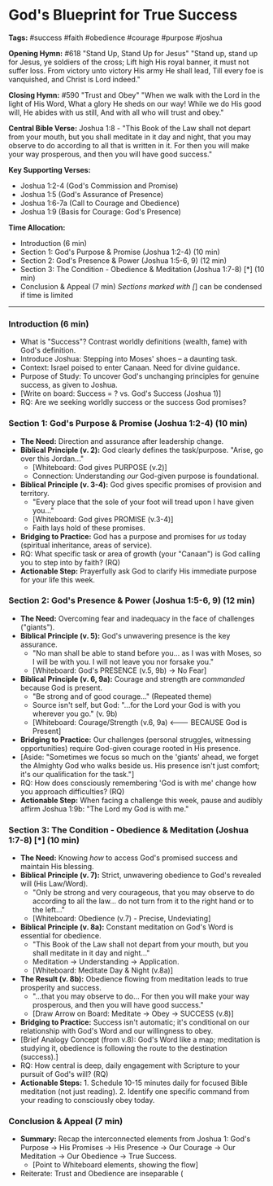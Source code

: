 # God's Blueprint for True Success

**Tags:** #success #faith #obedience #courage #purpose #joshua

**Opening Hymn:** #618 "Stand Up, Stand Up for Jesus"
"Stand up, stand up for Jesus, ye soldiers of the cross; Lift high His royal banner, it must not suffer loss. From victory unto victory His army He shall lead, Till every foe is vanquished, and Christ is Lord indeed."

**Closing Hymn:** #590 "Trust and Obey"
"When we walk with the Lord in the light of His Word, What a glory He sheds on our way! While we do His good will, He abides with us still, And with all who will trust and obey."

**Central Bible Verse:** Joshua 1:8 - "This Book of the Law shall not depart from your mouth, but you shall meditate in it day and night, that you may observe to do according to all that is written in it. For then you will make your way prosperous, and then you will have good success."

**Key Supporting Verses:**
*   Joshua 1:2-4 (God's Commission and Promise)
*   Joshua 1:5 (God's Assurance of Presence)
*   Joshua 1:6-7a (Call to Courage and Obedience)
*   Joshua 1:9 (Basis for Courage: God's Presence)

**Time Allocation:**
- Introduction (6 min)
- Section 1: God's Purpose & Promise (Joshua 1:2-4) (10 min)
- Section 2: God's Presence & Power (Joshua 1:5-6, 9) (12 min)
- Section 3: The Condition - Obedience & Meditation (Joshua 1:7-8) [*] (10 min)
- Conclusion & Appeal (7 min)
*Sections marked with [*] can be condensed if time is limited

---

### Introduction (6 min)
-   What is "Success"? Contrast worldly definitions (wealth, fame) with God's definition.
-   Introduce Joshua: Stepping into Moses' shoes – a daunting task.
-   Context: Israel poised to enter Canaan. Need for divine guidance.
-   Purpose of Study: To uncover God's unchanging principles for genuine success, as given to Joshua.
-   [Write on board: Success = ? vs. God's Success (Joshua 1)]
-   RQ: Are we seeking worldly success or the success God promises?

### Section 1: God's Purpose & Promise (Joshua 1:2-4) (10 min)
-   **The Need:** Direction and assurance after leadership change.
-   **Biblical Principle (v. 2):** God clearly defines the task/purpose. "Arise, go over this Jordan..."
    -   [Whiteboard: God gives PURPOSE (v.2)]
    -   Connection: Understanding *our* God-given purpose is foundational.
-   **Biblical Principle (v. 3-4):** God gives specific promises of provision and territory.
    -   "Every place that the sole of your foot will tread upon I have given you..."
    -   [Whiteboard: God gives PROMISE (v.3-4)]
    -   Faith lays hold of these promises.
-   **Bridging to Practice:** God has a purpose and promises for *us* today (spiritual inheritance, areas of service).
-   RQ: What specific task or area of growth (your "Canaan") is God calling you to step into by faith? (RQ)
-   **Actionable Step:** Prayerfully ask God to clarify His immediate purpose for your life this week.

### Section 2: God's Presence & Power (Joshua 1:5-6, 9) (12 min)
-   **The Need:** Overcoming fear and inadequacy in the face of challenges ("giants").
-   **Biblical Principle (v. 5):** God's unwavering presence is the key assurance.
    -   "No man shall be able to stand before you... as I was with Moses, so I will be with you. I will not leave you nor forsake you."
    -   [Whiteboard: God's PRESENCE (v.5, 9b) -> No Fear]
-   **Biblical Principle (v. 6, 9a):** Courage and strength are *commanded* because God is present.
    -   "Be strong and of good courage..." (Repeated theme)
    -   Source isn't self, but God: "...for the Lord your God is with you wherever you go." (v. 9b)
    -   [Whiteboard: Courage/Strength (v.6, 9a) <--- BECAUSE God is Present]
-   **Bridging to Practice:** Our challenges (personal struggles, witnessing opportunities) require God-given courage rooted in His presence.
-   [Aside: "Sometimes we focus so much on the 'giants' ahead, we forget the Almighty God who walks beside us. His presence isn't just comfort; it's our qualification for the task."]
-   RQ: How does consciously remembering 'God is with me' change how you approach difficulties? (RQ)
-   **Actionable Step:** When facing a challenge this week, pause and audibly affirm Joshua 1:9b: "The Lord my God is with me."

### Section 3: The Condition - Obedience & Meditation (Joshua 1:7-8) [*] (10 min)
-   **The Need:** Knowing *how* to access God's promised success and maintain His blessing.
-   **Biblical Principle (v. 7):** Strict, unwavering obedience to God's revealed will (His Law/Word).
    -   "Only be strong and very courageous, that you may observe to do according to all the law... do not turn from it to the right hand or to the left..."
    -   [Whiteboard: Obedience (v.7) - Precise, Undeviating]
-   **Biblical Principle (v. 8a):** Constant meditation on God's Word is essential for obedience.
    -   "This Book of the Law shall not depart from your mouth, but you shall meditate in it day and night..."
    -   Meditation -> Understanding -> Application.
    -   [Whiteboard: Meditate Day & Night (v.8a)]
-   **The Result (v. 8b):** Obedience flowing from meditation leads to true prosperity and success.
    -   "...that you may observe to do... For then you will make your way prosperous, and then you will have good success."
    -   [Draw Arrow on Board: Meditate -> Obey -> SUCCESS (v.8)]
-   **Bridging to Practice:** Success isn't automatic; it's conditional on our relationship with God's Word and our willingness to obey.
-   [Brief Analogy Concept (from v.8): God's Word like a map; meditation is studying it, obedience is following the route to the destination (success).]
-   RQ: How central is deep, daily engagement with Scripture to your pursuit of God's will? (RQ)
-   **Actionable Steps:** 1. Schedule 10-15 minutes daily for focused Bible meditation (not just reading). 2. Identify one specific command from your reading to consciously obey today.

### Conclusion & Appeal (7 min)
-   **Summary:** Recap the interconnected elements from Joshua 1: God's Purpose -> His Promises -> His Presence -> Our Courage -> Our Meditation -> Our Obedience -> True Success.
    -   [Point to Whiteboard elements, showing the flow]
-   Reiterate: Trust and Obedience are inseparable (